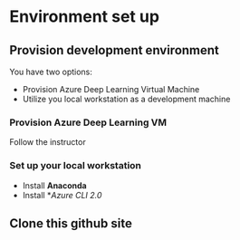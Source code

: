 # Environment set up

## Provision development environment
You have two options:
* Provision Azure Deep Learning Virtual Machine
* Utilize you local workstation as a development machine

### Provision Azure Deep Learning VM
Follow the instructor

### Set up your local workstation
* Install **Anaconda**
* Install **Azure CLI 2.0*

## Clone this github site

